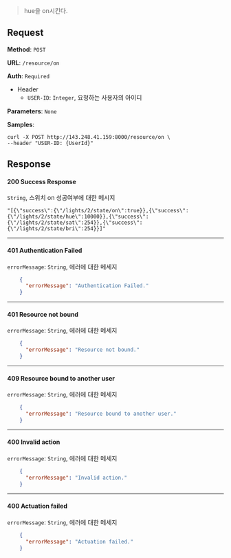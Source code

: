 > hue을 on시킨다.

## Request

**Method**: `POST`

**URL**: `/resource/on`

**Auth**: `Required`

* Header
  * `USER-ID`: `Integer`, 요청하는 사용자의 아이디

**Parameters**: `None`

**Samples**:
```
curl -X POST http://143.248.41.159:8000/resource/on \
--header "USER-ID: {UserId}"
```

## Response

#### 200 Success Response
`String`, 스위치 on 성공여부에 대한 메시지
```
"[{\"success\":{\"/lights/2/state/on\":true}},{\"success\":{\"/lights/2/state/hue\":10000}},{\"success\":{\"/lights/2/state/sat\":254}},{\"success\":{\"/lights/2/state/bri\":254}}]"
```
***
#### 401 Authentication Failed
`errorMessage`: `String`, 에러에 대한 메세지
```json
    {
      "errorMessage": "Authentication Failed."
    }
```
***
#### 401 Resource not bound
`errorMessage`: `String`, 에러에 대한 메세지
```json
    {
      "errorMessage": "Resource not bound."
    }
```
***
#### 409 Resource bound to another user
`errorMessage`: `String`, 에러에 대한 메세지
```json
    {
      "errorMessage": "Resource bound to another user."
    }
```
***
#### 400 Invalid action
`errorMessage`: `String`, 에러에 대한 메세지
```json
    {
      "errorMessage": "Invalid action."
    }
```
***
#### 400 Actuation failed
`errorMessage`: `String`, 에러에 대한 메세지
```json
    {
      "errorMessage": "Actuation failed."
    }
```